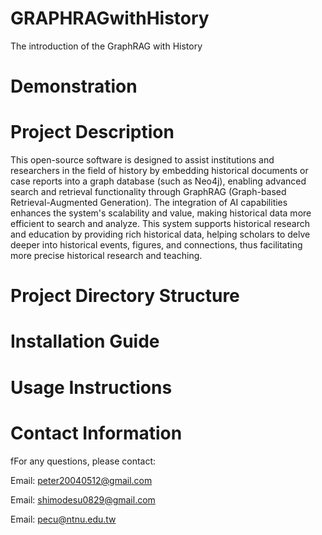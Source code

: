 # GRAPHRAGwithHistory
The introduction of the GraphRAG with History 


# Demonstration

# Project Description
This open-source software is designed to assist institutions and researchers in the field of history by embedding historical documents or case reports into a graph database (such as Neo4j), enabling advanced search and retrieval functionality through GraphRAG (Graph-based Retrieval-Augmented Generation). The integration of AI capabilities enhances the system's scalability and value, making historical data more efficient to search and analyze. This system supports historical research and education by providing rich historical data, helping scholars to delve deeper into historical events, figures, and connections, thus facilitating more precise historical research and teaching.
# Project Directory Structure

# Installation Guide

# Usage Instructions

#  Contact Information
  fFor any questions, please contact:

Email: peter20040512@gmail.com

Email: shimodesu0829@gmail.com

Email: pecu@ntnu.edu.tw
